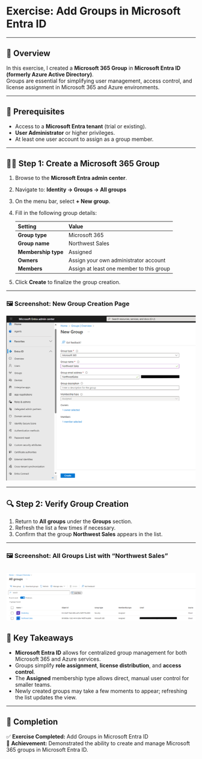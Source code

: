 # Exercise: Add Groups in Microsoft Entra ID

---

## 🧭 Overview

In this exercise, I created a **Microsoft 365 Group** in **Microsoft Entra ID (formerly Azure Active Directory)**.  
Groups are essential for simplifying user management, access control, and license assignment in Microsoft 365 and Azure environments.

---

## 🧰 Prerequisites

- Access to a **Microsoft Entra tenant** (trial or existing).  
- **User Administrator** or higher privileges.  
- At least one user account to assign as a group member.

---

## 🧑‍💼 Step 1: Create a Microsoft 365 Group

1. Browse to the **Microsoft Entra admin center**.  
2. Navigate to: **Identity → Groups → All groups**  
3. On the menu bar, select **+ New group**.  
4. Fill in the following group details:

   | Setting | Value |
   |----------|--------|
   | **Group type** | Microsoft 365 |
   | **Group name** | Northwest Sales |
   | **Membership type** | Assigned |
   | **Owners** | Assign your own administrator account |
   | **Members** | Assign at least one member to this group |

5. Click **Create** to finalize the group creation.

---

### 🖼️ Screenshot: New Group Creation Page  
![Screenshot](./screenshots/creategroup.png)

---

## 🔍 Step 2: Verify Group Creation

1. Return to **All groups** under the **Groups** section.  
2. Refresh the list a few times if necessary.  
3. Confirm that the group **Northwest Sales** appears in the list.

---

### 🖼️ Screenshot: All Groups List with “Northwest Sales”  
![Screenshot](./screenshots/allgroups.png)
---

## 🧠 Key Takeaways

- **Microsoft Entra ID** allows for centralized group management for both Microsoft 365 and Azure services.  
- Groups simplify **role assignment**, **license distribution**, and **access control**.  
- The **Assigned** membership type allows direct, manual user control for smaller teams.  
- Newly created groups may take a few moments to appear; refreshing the list updates the view.

---

## 🏁 Completion

✅ **Exercise Completed:** Add Groups in Microsoft Entra ID  
🏅 **Achievement:** Demonstrated the ability to create and manage Microsoft 365 groups in Microsoft Entra ID.